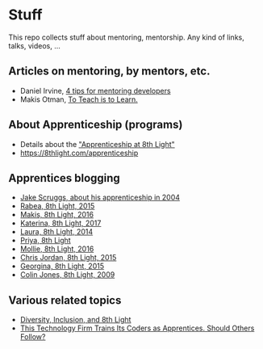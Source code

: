 # Stuff

This repo collects stuff about mentoring, mentorship. Any kind of links, talks, videos, ...

## Articles on mentoring, by mentors, etc.

* Daniel Irvine, [4 tips for mentoring developers](https://dev.to/d_ir/4-tips-for-mentoring-developers-894)
* Makis Otman, [To Teach is to Learn.](https://8thlight.com/blog/makis-otman/2016/08/16/to-teach-is-to-learn.html)

## About Apprenticeship (programs)

* Details about the ["Apprenticeship at 8th Light"](http://techblog.holidaycheck.com/post/2017/10/05/apprenticeship-at-8thlight)
* https://8thlight.com/apprenticeship

## Apprentices blogging

* [Jake Scruggs, about his apprenticeship in 2004](http://jakescruggs.blogspot.de/2009/04/third-day-of-craftsman-swap.html)
* [Rabea, 8th Light, 2015](http://rabea.co.uk/blog/personal/my-first-job-as-a-developer)
* [Makis, 8th Light, 2016](http://makisotman.com/to-teach-is-to-learn/)
* [Katerina, 8th Light, 2017](https://medium.com/@katerinaldg/tests-that-test-you-1106db1cad62)
* [Laura, 8th Light, 2014](http://www.getlaura.com/takeways-from-my-8th-light-apprenticeship/)
* [Priya, 8th Light](https://medium.com/@priya104)
* [Mollie, 8th Light, 2016](http://mollies.github.io/apprenticeship/2016/04/04/day-one.html)
* [Chris Jordan, 8th Light, 2015](http://c-j-j.github.io/2015/01/07/transitioning-from-intellij-to-vimtmux.html)
* [Georgina, 8th Light, 2015](http://gemcfadyen.github.io/georginam.com/apprenticeship/2015/10/05/apprenticeship-day-1.html)
* [Colin Jones, 8th Light, 2009](https://softwareapprenticeship.wordpress.com/)

## Various related topics

* [Diversity, Inclusion, and 8th Light](https://8thlight.com/blog/paul-pagel/2017/08/14/diversity-inclusion-8th-light.html)
* [This Technology Firm Trains Its Coders as Apprentices. Should Others Follow?](https://www.talenteconomy.io/2017/08/09/technology-firm-trains-coders-apprentices-others-follow/)
